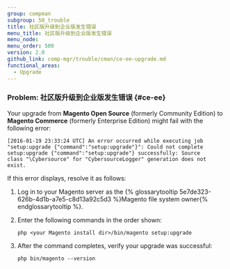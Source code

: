 ```yaml
---
group: compman
subgroup: 50_trouble
title: 社区版升级到企业版发生错误
menu_title: 社区版升级到企业版发生错误
menu_node:
menu_order: 500
version: 2.0
github_link: comp-mgr/trouble/cman/ce-ee-upgrade.md
functional_areas:
  - Upgrade
---
```


### Problem: 社区版升级到企业版发生错误 {#ce-ee}
Your upgrade from **Magento Open Source** (formerly Community Edition) to **Magento Commerce** (formerly Enterprise Edition) might fail with the following error:

	[2016-01-19 23:33:24 UTC] An error occurred while executing job 
	"setup:upgrade {"command":"setup:upgrade"}": Could not complete 
	setup:upgrade {"command":"setup:upgrade"} successfully: Source 
	class "\Cybersource" for "CybersourceLogger" generation does not exist.

If this error displays, resolve it as follows:

1.	Log in to your Magento server as the {% glossarytooltip 5e7de323-626b-4d1b-a7e5-c8d13a92c5d3 %}Magento file system owner{% endglossarytooltip %}.
2.	Enter the following commands in the order shown:

		php <your Magento install dir>/bin/magento setup:upgrade

3.	After the command completes, verify your upgrade was successful:

		php bin/magento --version
